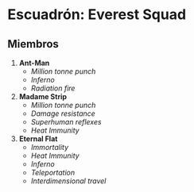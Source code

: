 # Escuadrón: Everest Squad

## Miembros

1. **Ant-Man**
    * _Million tonne punch_
    * _Inferno_
    * _Radiation fire_
1. **Madame Strip**
    * _Million tonne punch_
    * _Damage resistance_
    * _Superhuman reflexes_
    * _Heat Immunity_
1. **Eternal Flat**
    * _Immortality_
    * _Heat Immunity_
    * _Inferno_
    * _Teleportation_
    * _Interdimensional travel_
